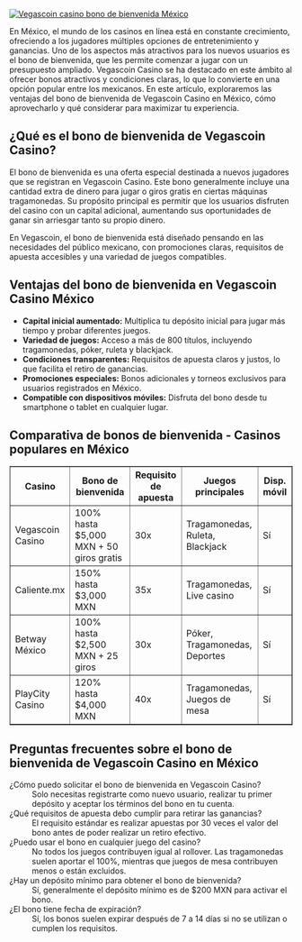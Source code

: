 [![Vegascoin casino bono de bienvenida México](https://123-caf.pages.dev/gitsignup.png)](https://vrmoo.ru/Bt82HjjY)

<p>En México, el mundo de los casinos en línea está en constante crecimiento, ofreciendo a los jugadores múltiples opciones de entretenimiento y ganancias. Uno de los aspectos más atractivos para los nuevos usuarios es el bono de bienvenida, que les permite comenzar a jugar con un presupuesto ampliado. Vegascoin Casino se ha destacado en este ámbito al ofrecer bonos atractivos y condiciones claras, lo que lo convierte en una opción popular entre los mexicanos. En este artículo, exploraremos las ventajas del bono de bienvenida de Vegascoin Casino en México, cómo aprovecharlo y qué considerar para maximizar tu experiencia.</p>  <h2>¿Qué es el bono de bienvenida de Vegascoin Casino?</h2> <p>El bono de bienvenida es una oferta especial destinada a nuevos jugadores que se registran en Vegascoin Casino. Este bono generalmente incluye una cantidad extra de dinero para jugar o giros gratis en ciertas máquinas tragamonedas. Su propósito principal es permitir que los usuarios disfruten del casino con un capital adicional, aumentando sus oportunidades de ganar sin arriesgar tanto su propio dinero.</p> <p>En Vegascoin, el bono de bienvenida está diseñado pensando en las necesidades del público mexicano, con promociones claras, requisitos de apuesta accesibles y una variedad de juegos compatibles.</p>  <h2>Ventajas del bono de bienvenida en Vegascoin Casino México</h2> <ul>   <li><strong>Capital inicial aumentado:</strong> Multiplica tu depósito inicial para jugar más tiempo y probar diferentes juegos.</li>   <li><strong>Variedad de juegos:</strong> Acceso a más de 800 títulos, incluyendo tragamonedas, póker, ruleta y blackjack.</li>   <li><strong>Condiciones transparentes:</strong> Requisitos de apuesta claros y justos, lo que facilita el retiro de ganancias.</li>   <li><strong>Promociones especiales:</strong> Bonos adicionales y torneos exclusivos para usuarios registrados en México.</li>   <li><strong>Compatible con dispositivos móviles:</strong> Disfruta del bono desde tu smartphone o tablet en cualquier lugar.</li> </ul>  <h2>Comparativa de bonos de bienvenida - Casinos populares en México</h2> <table border="1" cellpadding="8" cellspacing="0">   <thead>     <tr>       <th>Casino</th>       <th>Bono de bienvenida</th>       <th>Requisito de apuesta</th>       <th>Juegos principales</th>       <th>Disp. móvil</th>     </tr>   </thead>   <tbody>     <tr>       <td>Vegascoin Casino</td>       <td>100% hasta $5,000 MXN + 50 giros gratis</td>       <td>30x</td>       <td>Tragamonedas, Ruleta, Blackjack</td>       <td>Sí</td>     </tr>     <tr>       <td>Caliente.mx</td>       <td>150% hasta $3,000 MXN</td>       <td>35x</td>       <td>Tragamonedas, Live casino</td>       <td>Sí</td>     </tr>     <tr>       <td>Betway México</td>       <td>100% hasta $2,500 MXN + 25 giros</td>       <td>30x</td>       <td>Póker, Tragamonedas, Deportes</td>       <td>Sí</td>     </tr>     <tr>       <td>PlayCity Casino</td>       <td>120% hasta $4,000 MXN</td>       <td>40x</td>       <td>Tragamonedas, Juegos de mesa</td>       <td>Sí</td>     </tr>   </tbody> </table>  <h2>Preguntas frecuentes sobre el bono de bienvenida de Vegascoin Casino en México</h2> <dl>   <dt>¿Cómo puedo solicitar el bono de bienvenida en Vegascoin Casino?</dt>   <dd>Solo necesitas registrarte como nuevo usuario, realizar tu primer depósito y aceptar los términos del bono en tu cuenta.</dd>      <dt>¿Qué requisitos de apuesta debo cumplir para retirar las ganancias?</dt>   <dd>El requisito estándar es realizar apuestas por 30 veces el valor del bono antes de poder realizar un retiro efectivo.</dd>      <dt>¿Puedo usar el bono en cualquier juego del casino?</dt>   <dd>No todos los juegos contribuyen igual al rollover. Las tragamonedas suelen aportar el 100%, mientras que juegos de mesa contribuyen menos o están excluidos.</dd>      <dt>¿Hay un depósito mínimo para obtener el bono de bienvenida?</dt>   <dd>Sí, generalmente el depósito mínimo es de $200 MXN para activar el bono.</dd>      <dt>¿El bono tiene fecha de expiración?</dt>   <dd>Sí, los bonos suelen expirar después de 7 a 14 días si no se utilizan o cumplen los requisitos.</dd> </dl>